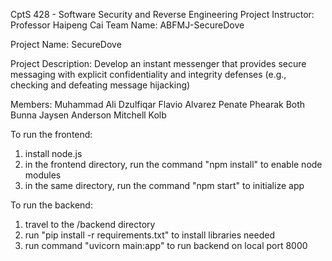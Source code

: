 CptS 428 - Software Security and Reverse Engineering Project
Instructor: Professor Haipeng Cai
Team Name: ABFMJ-SecureDove

Project Name:
SecureDove

Project Description:
Develop an instant messenger that provides secure messaging with explicit confidentiality and integrity defenses (e.g., checking and defeating message hijacking)

Members:
Muhammad Ali Dzulfiqar
Flavio Alvarez Penate
Phearak Both Bunna
Jaysen Anderson
Mitchell Kolb


To run the frontend:
1. install node.js
2. in the frontend directory, run the command "npm install" to enable node modules
3. in the same directory, run the command "npm start" to initialize app

To run the backend:
1. travel to the /backend directory
2. run "pip install -r requirements.txt" to install libraries needed
3. run command "uvicorn main:app" to run backend on local port 8000
